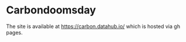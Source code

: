 # Carbondoomsday

The site is available at https://carbon.datahub.io/ which is hosted via gh pages.
